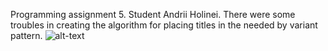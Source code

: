 Programming assignment 5. Student Andrii Holinei.
There were some troubles in creating the algorithm for placing titles in the needed by variant pattern. 
![alt-text](https://github.com/Holinei02/Programming-assignment-5/blob/main/Screen%20Recording%202020-12-05%20at%2020.31.22.gif)
